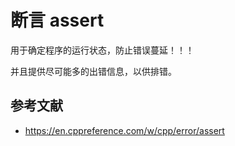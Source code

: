 # 断言 assert

用于确定程序的运行状态，防止错误蔓延！！！

并且提供尽可能多的出错信息，以供排错。

## 参考文献

- <https://en.cppreference.com/w/cpp/error/assert>
